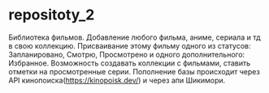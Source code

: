 # repositoty_2
Библиотека фильмов. Добавление любого фильма, аниме, сериала и тд в свою коллекцию. Присваивание этому фильму одного из статусов:
Запланировано, Смотрю, Просмотрено и одного дополнительного: Избранное. Возможность создавать коллекции с фильмами, ставить отметки на просмотренные серии.
Пополнение базы происходит через API кинопоиска(https://kinopoisk.dev/) и через апи Шикимори.
